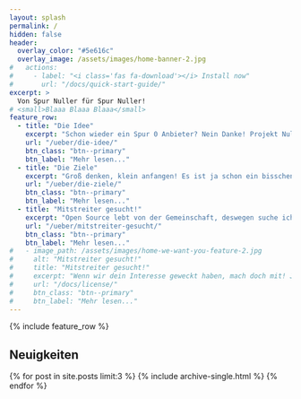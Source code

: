 ```yaml
---
layout: splash
permalink: /
hidden: false
header:
  overlay_color: "#5e616c"
  overlay_image: /assets/images/home-banner-2.jpg
#   actions:
#     - label: "<i class='fas fa-download'></i> Install now"
#       url: "/docs/quick-start-guide/"
excerpt: >
  Von Spur Nuller für Spur Nuller!
# <small>Blaaa Blaaa Blaaa</small>
feature_row:
  - title: "Die Idee"
    excerpt: "Schon wieder ein Spur 0 Anbieter? Nein Danke! Projekt Null verfolgt keine kommerziellen Absichten, denn Anbieter gibt es mehr als genug. Besser wäre doch, man hilft sich einfach untereinander."
    url: "/ueber/die-idee/"
    btn_class: "btn--primary"
    btn_label: "Mehr lesen..."
  - title: "Die Ziele"
    excerpt: "Groß denken, klein anfangen! Es ist ja schon ein bisschen was da und kann erheblich mehr werden. Gleise, Module, Gebäude, Modelle, Zubehör... der Zukunft sind jedenfalls keine Grenzen gesetzt."
    url: "/ueber/die-ziele/"
    btn_class: "btn--primary"
    btn_label: "Mehr lesen..."
  - title: "Mitstreiter gesucht!"
    excerpt: "Open Source lebt von der Gemeinschaft, deswegen suche ich Mitstreiter. Die Teilnahme ist jedoch nicht verpflichtend. Die Konstruktionsdaten stehen weiterhin allen Interessierten frei zur Verfügung."
    url: "/ueber/mitstreiter-gesucht/"
    btn_class: "btn--primary"
    btn_label: "Mehr lesen..."      
#   - image_path: /assets/images/home-we-want-you-feature-2.jpg
#     alt: "Mitstreiter gesucht!"
#     title: "Mitstreiter gesucht!"
#     excerpt: "Wenn wir dein Interesse geweckt haben, mach doch mit! Jeder Beitrag ist wertvoll und stärkt die breite Akzeptanz von diesem Projekt."
#     url: "/docs/license/"
#     btn_class: "btn--primary"
#     btn_label: "Mehr lesen..."  
---
```

{% include feature_row %}

<h2>Neuigkeiten</h2>
{% for post in site.posts limit:3 %}
  {% include archive-single.html %}
{% endfor %}